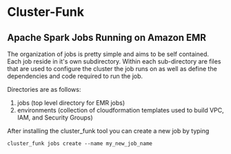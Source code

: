 # Cluster-Funk
## Apache Spark Jobs Running on Amazon EMR

The organization of jobs is pretty simple and aims to be self contained. Each job reside in it's own
subdirectory.  Within each sub-directory are files that are used to configure the cluster the job runs
on as well as define the dependencies and code required to run the job.

Directories are as follows:
1. jobs (top level directory for EMR jobs)
2. environments (collection of cloudformation templates used to build VPC, IAM, and Security Groups)

After installing the cluster_funk tool you can create a new job by typing
```
cluster_funk jobs create --name my_new_job_name
```
